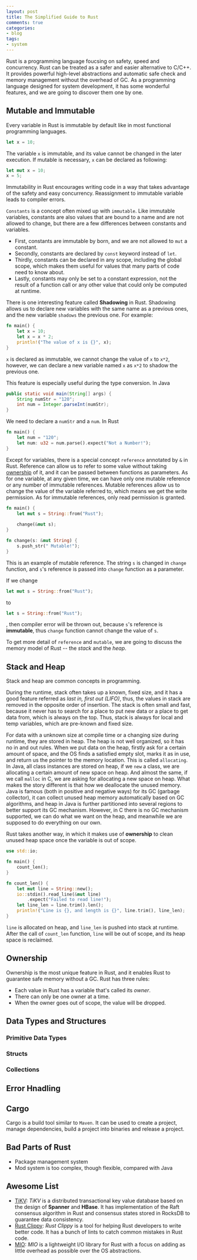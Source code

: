 ```yaml
---
layout: post
title: The Simplified Guide to Rust
comments: true
categories:
- blog
tags:
- system
---
```


Rust is a programming language foucsing on safety, speed and concurrency. Rust can be treated as a safer and easier alternative to C/C++. It provides powerful high-level abstractions and automatic safe check and memory management without the overhead of GC. As a programming language designed for system development, it has some wonderful features, and we are going to discover them one by one.

## Mutable and Immutable
Every variable in Rust is immutable by default like  in most functional programming languages.

```Rust
let x = 10;
```
The variable `x` is immutable, and its value cannot be changed in the later execution. If mutable is necessary, `x` can be declared as following:

```Rust
let mut x = 10;
x = 5;
```
Immutability in Rust encourages writing code in a way that takes advantage of the safety and easy concurrency. Reassignment to immutable variable leads to compiler errors.

`Constants` is a concept often mixed up with `immutable`. Like immutable variables, constants are also values that are bound to a name and are not allowed to change, but there are a few differences between constants and variables.

+ First, constants are immutable by born, and we are not allowed to `mut` a constant.
+ Secondly, constants are declared by `const` keyword instead of `let`.
+ Thirdly, constants can be declared in any scope, including the global scope, which makes them useful for values that many parts of code need to know about.
+ Lastly, constants may only be set to a constant expression, not the result of a function call or any other value that could only be computed at runtime.

There is one interesting feature called **Shadowing** in Rust. Shadowing allows us to declare new variables with the same name as a previous ones, and the new variable `shadows` the previous one. For example:

```Rust
fn main() {
    let x = 10;
    let x = x * 2;
    println!("The value of x is {}", x);
}
```
`x` is declared as immutable, we cannot change the value of `x` to `x*2`, however, we can declare a new variable named `x` as `x*2` to shadow the previous one.

This feature is especially useful during the type conversion. In Java

```Java
public static void main(String[] args) {
    String numStr = "120";
    int num = Integer.parseInt(numStr);
}
```
We need to declare a `numStr` and a `num`. In Rust

```Rust
fn main() {
    let num = "120";
    let num: u32 = num.parse().expect("Not a Number!");
}
```

Except for variables, there is a special concept `reference` annotated by `&` in Rust. Reference can allow us to refer to some value without taking [ownership](##Ownership) of it, and it can be passed between functions as parameters. As for one variable, at any given time, we can have only one mutable reference or any number of immutable references. Mutable references allow us to change the value of the variable referred to, which means we get the write permission. As for immutable references, only read permission is granted.

```Rust
fn main() {
    let mut s = String::from("Rust");
    
    change(&mut s);
}

fn change(s: &mut String) {
    s.push_str(" Mutable!");
} 
```
This is an example of mutable reference. The string `s` is changed in `change` function, and `s`'s reference is passed into `change` function as a parameter.

If we change 

```Rust
let mut s = String::from("Rust");
```
 to 
 
 ```Rust
 let s = String::from("Rust");
 ```
 , then compiler error will be thrown out, because `s`'s reference is **immutable**, thus `change` function cannot change the value of `s`.
 
 To get more detail of `reference` and `mutable`, we are going to discuss the memory model of Rust -- the *stack* and the *heap*.

## Stack and Heap
Stack and heap are common concepts in programming. 

During the runtime, stack often takes up a known, fixed size, and it has a good feature referred as *last in, first out (LIFO)*, thus, the values in stack are removed in the opposite order of insertion. The stack is often small and fast, because it never has to search for a place to put new data or a place to get data from, which is always on the top. Thus, stack is always for local and temp variables, which are pre-known and fixed size.

For data with a unknown size at compile time or a changing size during runtime, they are stored in heap. The heap is not well organized, so it has no in and out rules. When we put data on the heap, firstly ask for a certain amount of space, and the OS finds a satisfied empty slot, marks it as in use, and return us the pointer to the memory location. This is called `allocating`. In Java, all class instances are stored on heap, if we `new` a class, we are allocating a certain amount of new space on heap. And almost the same, if we call `malloc` in C, we are asking for allocating a new space on heap. What makes the story different is that how we deallocate the unused memory. Java is famous (both in positive and negative ways) for its GC (garbage collector), it can collect unused heap memory automatically based on GC algorithms, and heap in Java is further partitioned into several regions to better support its GC mechanism. However, in C there is no GC mechanism supported, we can do what we want on the heap, and meanwhile we are supposed to do everything on our own.

Rust takes another way, in which it makes use of **ownership** to clean unused heap space once the variable is out of scope.

```Rust
use std::io;

fn main() {
    count_len();
}

fn count_len() {
    let mut line = String::new();
    io::stdin().read_line(&mut line)
        .expect("Failed to read line!");
    let line_len = line.trim().len();
    println!("Line is {}, and length is {}", line.trim(), line_len);
}
```
`line` is allocated on heap, and `line_len` is pushed into stack at runtime. After the call of `count_len` function, `line` will be out of scope, and its heap space is reclaimed.

## Ownership
Ownership is the most unique feature in Rust, and it enables Rust to guarantee safe memory without a GC. Rust has three rules:

+ Each value in Rust has a variable that's called its *owner*.
+ There can only be one owner at a time.
+ When the owner goes out of scope, the value will be dropped.



## Data Types and Structures
### Primitive Data Types
### Structs
### Collections

## Error Hnadling

## Cargo
Cargo is a build tool similar to `Maven`. It can be used to create a project, manage dependencies, build a project into binaries and release a project.

## Bad Parts of Rust
+ Package management system
+ Mod system is too complex, though flexible, compared with Java

## Awesome List
+ [TiKV](https://github.com/pingcap/tikv): *TiKV* is a distributed transactional key value database based on the design of **Spanner** and **HBase**. It has implementation of the Raft consensus algorithm in Rust and consensus states stored in RocksDB to guarantee data consistency.
+ [Rust Clippy](https://github.com/Manishearth/rust-clippy): *Rust Clippy* is a tool for helping Rust developers to write better code. It has a bunch of lints to catch common mistakes in Rust code.
+ [MIO](https://github.com/carllerche/mio): *MIO* is a lightweight I/O library for Rust with a focus on adding as little overhead as possible over the OS abstractions.

